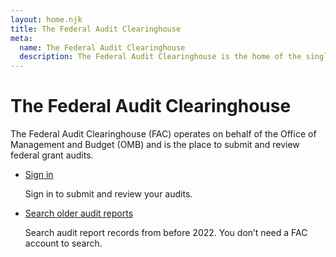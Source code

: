 ```yaml
---
layout: home.njk
title: The Federal Audit Clearinghouse
meta:
  name: The Federal Audit Clearinghouse
  description: The Federal Audit Clearinghouse is the home of the single audit process for the federal government awards system.
---
```


# The Federal Audit Clearinghouse

The Federal Audit Clearinghouse (FAC) operates on behalf of the Office of Management and Budget (OMB) and is the place to submit and review federal grant audits. 

<ul class="usa-card-group">
                <li class="usa-card desktop:grid-col-6">
                    <div class="usa-card__container">
                        <div>
                            <a class="usa-button sign-in-button"
                               aria-controls="login-modal"
                               data-open-modal
                               href="/openid/login/">Sign in</a>
                        </div>
                        <p class="usa-card__body">Sign in to submit and review your audits.</p>
                    </div>
                </li>
                <li class="usa-card desktop:grid-col-6">
                    <div class="usa-card__container">
                        <div>
                            <a class="usa-button usa-button--outline"
                               href="https://facides.census.gov/Account/Login.aspx"
                               aria-controls="legacy-fac-modal"
                               data-open-modal>Search older audit reports</a>
                        </div>
                        <p class="usa-card__body">
                            Search audit report records from before 2022.
                            You don’t need a FAC account to search.
                        </p>
                    </div>
                </li>
            </ul>
        </div>
